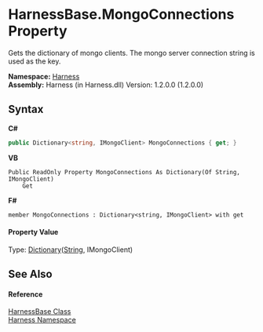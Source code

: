 # HarnessBase.MongoConnections Property 
 

Gets the dictionary of mongo clients. The mongo server connection string is used as the key.

**Namespace:**&nbsp;<a href="c306edfe-5c5e-b933-d794-fef44c8f4ffc">Harness</a><br />**Assembly:**&nbsp;Harness (in Harness.dll) Version: 1.2.0.0 (1.2.0.0)

## Syntax

**C#**<br />
``` C#
public Dictionary<string, IMongoClient> MongoConnections { get; }
```

**VB**<br />
``` VB
Public ReadOnly Property MongoConnections As Dictionary(Of String, IMongoClient)
	Get
```

**F#**<br />
``` F#
member MongoConnections : Dictionary<string, IMongoClient> with get

```


#### Property Value
Type: <a href="http://msdn2.microsoft.com/en-us/library/xfhwa508" target="_blank">Dictionary</a>(<a href="http://msdn2.microsoft.com/en-us/library/s1wwdcbf" target="_blank">String</a>, IMongoClient)

## See Also


#### Reference
<a href="36459884-00cd-2c3d-acf5-b0cdf2a8da1b">HarnessBase Class</a><br /><a href="c306edfe-5c5e-b933-d794-fef44c8f4ffc">Harness Namespace</a><br />